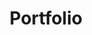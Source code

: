 ---
title: Portfolio
excerpt: SunConnector' Project
layout: collection
permalink: /portfolio/
collection: portfolio
author_profile: true
header:
    overlay_color: "#FFFFFF"
    overlay_filter: linear-gradient(217deg, rgba(255,0,0,.8), rgba(255,0,0,0) 70.71%),
            linear-gradient(127deg, rgba(0,255,0,.8), rgba(0,255,0,0) 70.71%),
            linear-gradient(336deg, rgba(0,0,255,.8), rgba(0,0,255,0) 70.71%)
entries_layout: grid
classes: wide
---